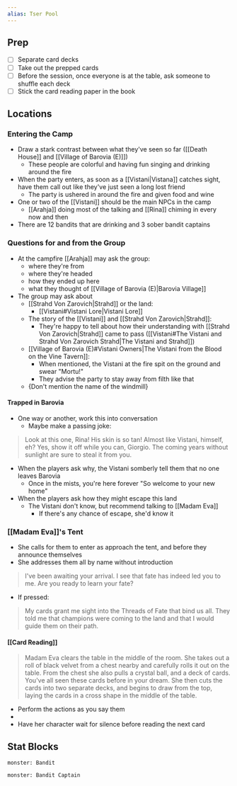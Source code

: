 ```yaml
---
alias: Tser Pool
---
```

## Prep
- [ ] Separate card decks
- [ ] Take out the prepped cards
- [ ] Before the session, once everyone is at the table, ask someone to shuffle each deck
- [ ] Stick the card reading paper in the book

## Locations
### Entering the Camp
- Draw a stark contrast between what they've seen so far ([[Death House]] and [[Village of Barovia (E)]])
	- These people are colorful and having fun singing and drinking around the fire
- When the party enters, as soon as a [[Vistani|Vistana]] catches sight, have them call out like they've just seen a long lost friend
	- The party is ushered in around the fire and given food and wine
- One or two of the [[Vistani]] should be the main NPCs in the camp
	- [[Arahja]] doing most of the talking and [[Rina]] chiming in every now and then
- There are 12 bandits that are drinking and 3 sober bandit captains

### Questions for and from the Group
- At the campfire [[Arahja]] may ask the group:
	- where they're from
	- where they're headed
	- how they ended up here
	- what they thought of [[Village of Barovia (E)|Barovia Village]]
- The group may ask about
	- [[Strahd Von Zarovich|Strahd]] or the land:
		- [[Vistani#Vistani Lore|Vistani Lore]]
	- The story of the [[Vistani]] and [[Strahd Von Zarovich|Strahd]]:
		- They're happy to tell about how their understanding with [[Strahd Von Zarovich|Strahd]] came to pass ([[Vistani#The Vistani and Strahd Von Zarovich Strahd|The Vistani and Strahd]])
	- [[Village of Barovia (E)#Vistani Owners|The Vistani from the Blood on the Vine Tavern]]:
		- When mentioned, the Vistani at the fire spit on the ground and swear "Mortu!"
		- They advise the party to stay away from filth like that
	- {Don't mention the name of the windmill}

#### Trapped in Barovia
- One way or another, work this into conversation
	- Maybe make a passing joke:
 
>Look at this one, Rina! His skin is so tan! Almost like Vistani, himself, eh?
>Yes, show it off while you can, Giorgio. The coming years without sunlight are sure to steal it from you.

- When the players ask why, the Vistani somberly tell them that no one leaves Barovia
	- Once in the mists, you're here forever "So welcome to your new home"
- When the players ask how they might escape this land
	- The Vistani don't know, but recommend talking to [[Madam Eva]]
		- If there's any chance of escape, she'd know it

### [[Madam Eva]]'s Tent
- She calls for them to enter as approach the tent, and before they announce themselves
- She addresses them all by name without introduction
>I've been awaiting your arrival. I see that fate has indeed led you to me. Are you ready to learn your fate?

- If pressed:
>My cards grant me sight into the Threads of Fate that bind us all. They told me that champions were coming to the land and that I would guide them on their path.

#### [[Card Reading]]
>	Madam Eva clears the table in the middle of the room. She takes out a roll of black velvet from a chest nearby and carefully rolls it out on the table. From the chest she also pulls a crystal ball, and a deck of cards. You've all seen these cards before in your dream. She then cuts the cards into two separate decks, and begins to draw from the top, laying the cards in a cross shape in the middle of the table.   

- Perform the actions as you say them
- 
- Have her character wait for silence before reading the next card


## Stat Blocks
```statblock
monster: Bandit
```

```statblock
monster: Bandit Captain
```